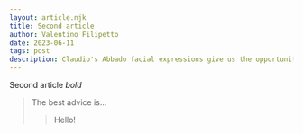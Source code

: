 ```yaml
---
layout: article.njk
title: Second article
author: Valentino Filipetto
date: 2023-06-11
tags: post
description: Claudio's Abbado facial expressions give us the opportunity to deepend our understanding of Mahler's Sixth symphony.
---
```


Second article _bold_

> The best advice is...
>
> > Hello!
